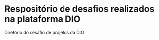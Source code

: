 # Respositório de desafios realizados na plataforma DIO
Diretório do desafio de projetos da DIO

## 
